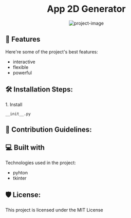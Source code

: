 <h1 align="center" id="title">App 2D Generator</h1>

<p align="center"><img src="https://socialify.git.ci/rifqmd/pv-app/image?description=1&amp;descriptionEditable=This%20application%20project%20is%20made%20to%20generate%202D%20geometric%20shapes%2C%20such%20as%20squares%2C%20rectangles%2C%20circles%2C%20triangles%2C%20pentagons%2C%20and%20hexagons.&amp;font=KoHo&amp;language=1&amp;name=1&amp;owner=1&amp;pattern=Circuit%20Board&amp;theme=Auto" alt="project-image"></p>

  
  
<h2>🧐 Features</h2>

Here're some of the project's best features:

*   interactive
*   flexible
*   powerful

<h2>🛠️ Installation Steps:</h2>

<p>1. Install</p>

```
__init__.py
```

<h2>🍰 Contribution Guidelines:</h2>

  
  
<h2>💻 Built with</h2>

Technologies used in the project:

*   pyhton
*   tkinter

<h2>🛡️ License:</h2>

This project is licensed under the MIT License
